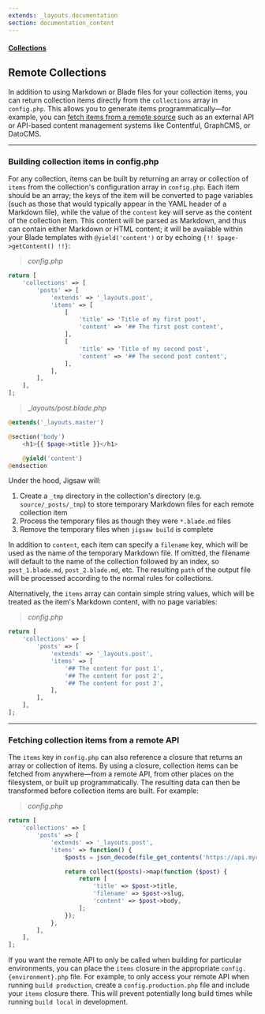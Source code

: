 ```yaml
---
extends: _layouts.documentation
section: documentation_content
---
```


#### [Collections](/docs/collections)
## Remote Collections

In addition to using Markdown or Blade files for your collection items, you can return collection items directly from the `collections` array in `config.php`. This allows you to generate items programmatically—for example, you can [fetch items from a remote source](#remoteItems) such as an external API or API-based content management systems like Contentful, GraphCMS, or DatoCMS.

---

### Building collection items in config.php

For any collection, items can be built by returning an array or collection of `items` from the collection's configuration array in `config.php`. Each item should be an array; the keys of the item will be converted to page variables (such as those that would typically appear in the YAML header of a Markdown file), while the value of the `content` key will serve as the content of the collection item. This content will be parsed as Markdown, and thus can contain either Markdown or HTML content; it will be available within your Blade templates with `@yield('content')` or by echoing `{!! $page->getContent() !!}`:

>_config.php_

```php
return [
    'collections' => [
        'posts' => [
            'extends' => '_layouts.post',
            'items' => [
                [
                    'title' => 'Title of my first post',
                    'content' => '## The first post content',
                ],
                [
                    'title' => 'Title of my second post',
                    'content' => '## The second post content',
                ],
            ],
        ],
    ],
];
```

> __layouts/post.blade.php_

```php
@extends('_layouts.master')

@section('body')
    <h1>{{ $page->title }}</h1>

    @yield('content')
@endsection
```

Under the hood, Jigsaw will:

1. Create a `_tmp` directory in the collection's directory (e.g. `source/_posts/_tmp`) to store temporary Markdown files for each remote collection item
2. Process the temporary files as though they were `*.blade.md` files
3. Remove the temporary files when `jigsaw build` is complete

In addition to `content`, each item can specify a `filename` key, which will be used as the name of the temporary Markdown file. If omitted, the filename will default to the name of the collection followed by an index, so `post_1.blade.md`, `post_2.blade.md`, etc. The resulting `path` of the output file will be processed according to the normal rules for collections.

Alternatively, the `items` array can contain simple string values, which will be treated as the item's Markdown content, with no page variables:

>_config.php_

```php
return [
    'collections' => [
        'posts' => [
            'extends' => '_layouts.post',
            'items' => [
                '## The content for post 1',
                '## The content for post 2',
                '## The content for post 3',
            ],
        ],
    ],
];
```

---

<a name="remoteItems"></a>
### Fetching collection items from a remote API

The `items` key in `config.php` can also reference a closure that returns an array or collection of items. By using a closure, collection items can be fetched from anywhere—from a remote API, from other places on the filesystem, or built up programmatically. The resulting data can then be transformed before collection items are built. For example:

>_config.php_

```php
return [
    'collections' => [
        'posts' => [
            'extends' => '_layouts.post',
            'items' => function() {
                $posts = json_decode(file_get_contents('https://api.mycms.com/posts'));

                return collect($posts)->map(function ($post) {
                    return [
                        'title' => $post->title,
                        'filename' => $post->slug,
                        'content' => $post->body,
                    ];
                });
            },
        ],
    ],
];
```

If you want the remote API to only be called when building for particular environments, you can place the `items` closure in the appropriate `config.{environment}.php` file. For example, to only access your remote API when running `build production`, create a `config.production.php` file and include your `items` closure there. This will prevent potentially long build times while running `build local` in development.


